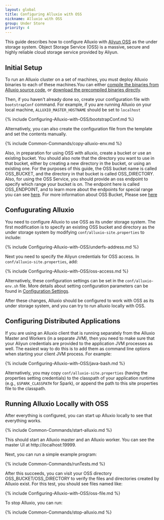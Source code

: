 ```yaml
---
layout: global
title: Configuring Alluxio with OSS
nickname: Alluxio with OSS
group: Under Store
priority: 4
---
```


This guide describes how to configure Alluxio with [Aliyun OSS](https://intl.aliyun.com/product/oss) as the under storage system. Object Storage Service (OSS) is a massive, secure and highly reliable cloud storage service provided by Aliyun.

## Initial Setup

To run an Alluxio cluster on a set of machines, you must deploy Alluxio binaries to each of these machines.You can either [compile the binaries from Alluxio source code](http://alluxio.org/documentation/master/Building-Alluxio-Master-Branch.html), or [download the precompiled binaries directly](http://alluxio.org/documentation/master/Running-Alluxio-Locally.html).

Then, if you haven't already done so, create your configuration file with `bootstrapConf` command.
For example, if you are running Alluxio on your local machine, `ALLUXIO_MASTER_HOSTNAME` should be set to `localhost`

{% include Configuring-Alluxio-with-OSS/bootstrapConf.md %}

Alternatively, you can also create the configuration file from the template and set the contents manually. 

{% include Common-Commands/copy-alluxio-env.md %}

Also, in preparation for using OSS with alluxio, create a bucket or use an existing bucket. You should also note that the directory you want to use in that bucket, either by creating a new directory in the bucket, or using an existing one. For the purposes of this guide, the OSS bucket name is called OSS_BUCKET, and the directory in that bucket is called OSS_DIRECTORY. Also, for using the OSS Service, you should provide an oss endpoint to specify which range your bucket is on. The endpoint
here is called OSS_ENDPOINT, and to learn more about the endpoints for special range you can see [here](https://intl.aliyun.com/help/en/doc-detail/31834.htm). For more information about OSS Bucket, Please see [here](https://intl.aliyun.com/help/doc-detail/31885.htm)

## Confugurating Alluxio

You need to configure Alluxio to use OSS as its under storage system. The first modification is to specify an existing OSS bucket and directory as the under storage system by modifying `conf/alluxio-site.properties` to include:

{% include Configuring-Alluxio-with-OSS/underfs-address.md %}
    
Next you need to specify the Aliyun credentials for OSS access. In `conf/alluxio-site.properties`, add:

{% include Configuring-Alluxio-with-OSS/oss-access.md %}
    
Alternatively, these configuration settings can be set in the `conf/alluxio-env.sh` file. More
details about setting configuration parameters can be found in
[Configuration Settings](Configuration-Settings.html#environment-variables).

After these changes, Alluxio should be configured to work with OSS as its under storage system, and you can try to run alluxio locally with OSS.

## Configuring Distributed Applications

If you are using an Alluxio client that is running separately from the Alluxio Master and Workers (in a separate JVM), then you need to make sure that your Aliyun credentials are provided to the application JVM processes as well. The easiest way to do this is to add them as command line options when starting your client JVM process. For example:

{% include Configuring-Alluxio-with-OSS/java-bash.md %}

Alternatively, you may copy `conf/alluxio-site.properties` (having the properties setting credentials) to the classpath
of your application runtime (e.g., `$SPARK_CLASSPATH` for Spark), or append the path to this site properties file to
the classpath.

## Running Alluxio Locally with OSS

After everything is configured, you can start up Alluxio locally to see that everything works.

{% include Common-Commands/start-alluxio.md %}
    
This should start an Alluxio master and an Alluxio worker. You can see the master UI at http://localhost:19999.

Next, you can run a simple example program:

{% include Common-Commands/runTests.md %}
    
After this succeeds, you can visit your OSS directory OSS_BUCKET/OSS_DIRECTORY to verify the files and directories created by Alluxio exist. For this test, you should see files named like:

{% include Configuring-Alluxio-with-OSS/oss-file.md %}

To stop Alluxio, you can run:

{% include Common-Commands/stop-alluxio.md %}
